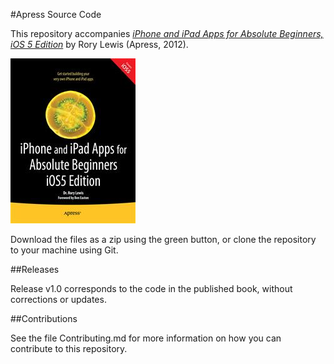 #Apress Source Code

This repository accompanies [*iPhone and iPad Apps for Absolute Beginners, iOS 5 Edition*](http://www.apress.com/9781430236023) by Rory Lewis (Apress, 2012).

![Cover image](9781430236023.jpg)

Download the files as a zip using the green button, or clone the repository to your machine using Git.

##Releases

Release v1.0 corresponds to the code in the published book, without corrections or updates.

##Contributions

See the file Contributing.md for more information on how you can contribute to this repository.
